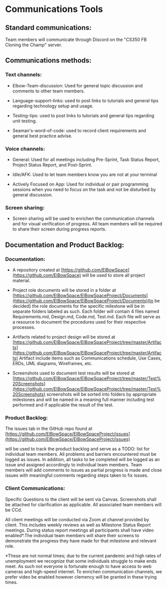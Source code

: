 # Communications Tools

## Standard communications:

Team members will communicate through Discord on the &quot;CS350 FB Cloning the Champ&quot; server.

## Communications methods:

### Text channels:

* Elbow-Team-discussion: Used for general topic discussion and comments to other team members.

* Language-support-links: used to post links to tutorials and general tips regarding technology setup and usage.

* Testing-tips: used to post links to tutorials and general tips regarding unit testing.

* Seaman&#39;s-word-of-code: used to record client requirements and general best practice advise.

### Voice channels:

* General: Used for all meetings including Pre-Sprint, Task Status Report, Project Status Report, and Post-Sprint.

* Idle/AFK: Used to let team members know you are not at your terminal

* Actively Focused on App: Used for individual or pair programming sessions when you need to focus on the task and not be disturbed by general discussion.

### Screen sharing:

* Screen sharing will be used to enrichen the communication channels and for visual verification of progress. All team members will be required to share their screen during progress reports.

## Documentation and Product Backlog:

### Documentation:

* A repository created at [https://github.com/ElBowSpace](https://github.com/ElBowSpace) will be used to store all project material.

* Project role documents will be stored in a folder at [https://github.com/ElBowSpace/ElBowSpaceProject/Documents](https://github.com/ElBowSpace/ElBowSpaceProject/Documents)(to be decided) the role documents for the specific milestone will be in separate folders labeled as such. Each folder will contain 4 files named Requirements.md, Design.md, Code.md, Test.md. Each file will serve as a resource to document the procedures used for their respective processes.

* Artifacts related to project design will be stored at [https://github.com/ElBowSpace/ElBowSpaceProject/tree/master/Artifacts](https://github.com/ElBowSpace/ElBowSpaceProject/tree/master/Artifacts) Artifact include items such as Communications schedule, Use Cases, ERDs, UML diagrams, Wireframes, etc.

* Screenshots used to document test results will be stored at     [https://github.com/ElBowSpace/ElBowSpaceProject/tree/master/Test%20Screenshots](https://github.com/ElBowSpace/ElBowSpaceProject/tree/master/Test%20Screenshots) screenshots will be sorted into folders by appropriate milestones and will be named in a meaning full manner including test performed and if applicable the result of the test.

### Product Backlog:

The issues tab in the GitHub repo found at [https://github.com/ElBowSpace/ElBowSpaceProject/issues](https://github.com/ElBowSpace/ElBowSpaceProject/issues)

will be used to track the product backlog and serve as a TODO: list for individual team members. All problems and barriers encountered must be logged as issues. In addition, all tasks to be completed will be logged as an issue and assigned accordingly to individual team members. Team members will add comments to issues as partial progress is made and close issues with meaningful comments regarding steps taken to fix issues.

### Client Communications:

Specific Questions to the client will be sent via Canvas. Screenshots shall be attached for clarification as applicable. All associated team members will be CCd.

All client meetings will be conducted via Zoom at channel provided by client. This includes weekly reviews as well as Milestone Status Report meetings. During status report meetings all participants shall have video enabled\*.The individual team members will share their screens to demonstrate the progress they have made for that milestone and relevant role.

\*These are not normal times; due to the current pandemic and high rates of unemployment we recognize that some individuals struggle to make ends meet. As such not everyone is fortunate enough to have access to web cameras and high-speed internet. To enrichen communication channels, we prefer video be enabled however clemency will be granted in these trying times.